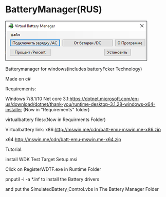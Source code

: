 # BatteryManager(RUS)


![](https://github.com/misha99fr/BatteryManager/blob/main/VirtualBatterymgr_Y4IUSDROTl.png?raw=true)



Batterymanager for windows(includes batteryFcker Technology)

Made on c#

Requirements:

Windows 7/8.1/10
Net core 3.1:https://dotnet.microsoft.com/en-us/download/dotnet/thank-you/runtime-desktop-3.1.28-windows-x64-installer
(Now in "Requirements" folder)

virtualbattery files:(Now in Requirments Folder)

Virtualbattery link:
x86:http://mswin.me/cdn/batt-emu-mswin.me-x86.zip

x64:http://mswin.me/cdn/batt-emu-mswin.me-x64.zip

Tutorial:

install WDK Test Target Setup.msi

Click on RegisterWDTF.exe in Runtime Folder

pnputil -i -a *.inf to install the Battery drivers

and put the SimulatedBattery_Control.vbs in The Battery Manager Folder
